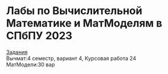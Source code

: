 # Лабы по Вычислительной Математике и МатМоделям в СПбПУ 2023
[Задания](/Задания) \
Вычмат:4 семестр, вариант 4, Курсовая работа	24  \
МатМодели:30 вар

